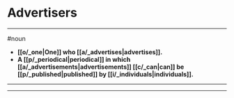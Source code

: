 # Advertisers
---
#noun
- **[[o/_one|One]] who [[a/_advertises|advertises]].**
- **A [[p/_periodical|periodical]] in which [[a/_advertisements|advertisements]] [[c/_can|can]] be [[p/_published|published]] by [[i/_individuals|individuals]].**
---
---
